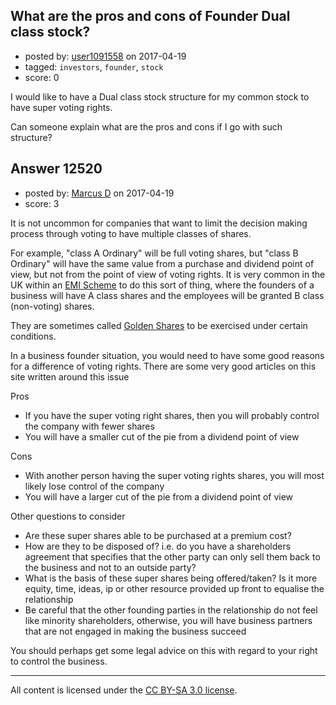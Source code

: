 ## What are the pros and cons of Founder Dual class stock?

- posted by: [user1091558](https://stackexchange.com/users/1098507/user1091558) on 2017-04-19
- tagged: `investors`, `founder`, `stock`
- score: 0

<p>I would like to have a Dual class stock structure for my common stock to have super voting rights.</p>

<p>Can someone explain what are the pros and cons if I go with such structure?</p>



## Answer 12520

- posted by: [Marcus D](https://stackexchange.com/users/258531/marcus-d) on 2017-04-19
- score: 3

<p>It is not uncommon for companies that want to limit the decision making process through voting to have multiple classes of shares. </p>

<p>For example, "class A Ordinary" will be full voting shares, but "class B Ordinary" will have the same value from a purchase and dividend point of view, but not from the point of view of voting rights. It is very common in the UK within an <a href="https://www.gov.uk/tax-employee-share-schemes/enterprise-management-incentives-emis" rel="nofollow noreferrer">EMI Scheme</a> to do this sort of thing, where the founders of a business will have A class shares and the employees will be granted B class (non-voting) shares.</p>

<p>They are sometimes called <a href="https://en.wikipedia.org/wiki/Golden_share" rel="nofollow noreferrer">Golden Shares</a> to be exercised under certain conditions.</p>

<p>In a business founder situation, you would need to have some good reasons for a difference of voting rights. There are some very good articles on this site written around this issue</p>

<p>Pros</p>

<ul>
<li>If you have the super voting right shares, then you will probably control the company with fewer shares</li>
<li>You will have a smaller cut of the pie from a dividend point of view</li>
</ul>

<p>Cons</p>

<ul>
<li>With another person having the super voting rights shares, you will most likely lose control of the company</li>
<li>You will have a larger cut of the pie from a dividend point of view</li>
</ul>

<p>Other questions to consider</p>

<ul>
<li>Are these super shares able to be purchased at a premium cost?</li>
<li>How are they to be disposed of? i.e. do you have a shareholders agreement that specifies that the other party can only sell them back to the business and not to an outside party?</li>
<li>What is the basis of these super shares being offered/taken? Is it more equity, time, ideas, ip or other resource provided up front to equalise the relationship</li>
<li>Be careful that the other founding parties in the relationship do not feel like minority shareholders, otherwise, you will have business partners that are not engaged in making the business succeed</li>
</ul>

<p>You should perhaps get some legal advice on this with regard to your right to control the business. </p>




---

All content is licensed under the [CC BY-SA 3.0 license](https://creativecommons.org/licenses/by-sa/3.0/).
